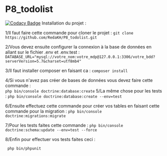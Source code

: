 # P8_todolist
[![Codacy Badge](https://app.codacy.com/project/badge/Grade/1a96001db2d1468e984f5a76779099ad)](https://www.codacy.com/gh/RedaKH/P8_todolist/dashboard?utm_source=github.com&amp;utm_medium=referral&amp;utm_content=RedaKH/P8_todolist&amp;utm_campaign=Badge_Grade)
Installation du projet : 
 
  1/Il faut faire cette commande pour cloner le projet : 
   `git clone https://github.com/RedaKH/P8_todolist.git`
   
   2/Vous devez ensuite configurer la connexion à la base de données en allant sur le fichier .env et .env.test :
   `DATABASE_URL="mysql://votre_nom:votre_mdp@127.0.0.1:3306/votre_bdd?serverVersion=5.7&charset=utf8mb4"`

 3/Il faut installer composer en faisant ca :
   `composer install`
   
   
   
 4/Si vous n'avez pas créer de bases de données vous devez faire cette commande :   
   `php bin/console doctrine:database:create`
 5/La même chose pour les tests :
 `php bin/console doctrine:database:create --env=test`
   
   
  6/Ensuite effectuez cette commande pour créer vos tables en faisant cette commande pour la migration :
  `php bin/console doctrine:migrations:migrate `
  
  7/Pour les tests faites cette commande :
  ` php bin/console doctrine:schema:update --env=test --force `
  
  8/Enfin pour effectuer vos tests faites ceci :
  
  ` php bin/phpunit`
  

